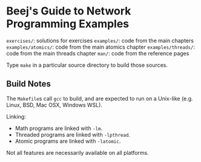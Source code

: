 # Beej's Guide to Network Programming Examples

`exercises/`: solutions for exercises
`examples/`: code from the main chapters
`examples/atomics/`: code from the main atomics chapter
`examples/threads/`: code from the main threads chapter
`man/`: code from the reference pages

Type `make` in a particular source directory to build those sources.

## Build Notes

The `Makefile`s call `gcc` to build, and are expected to run on a
Unix-like (e.g. Linux, BSD, Mac OSX, Windows WSL).

Linking:

* Math programs are linked with `-lm`.
* Threaded programs are linked with `-lpthread`.
* Atomic programs are linked with `-latomic`.

Not all features are necessarily available on all platforms.
